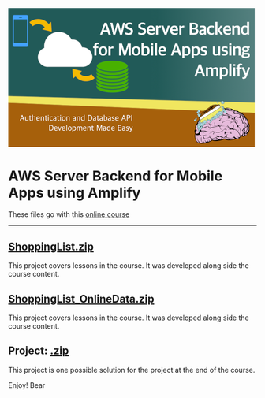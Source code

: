 <img src="https://github.com/bearc0025/onlineCourses/blob/main/AWSAmplify/icon.png?raw=true" alt="iOS UI" style="width:500px;"/>

# AWS Server Backend for Mobile Apps using Amplify 

These files go with this [online course]()

<hr/>

## [ShoppingList.zip](https://github.com/bearc0025/onlineCourses/raw/main/AWSAmplify/ShoppingList.zip)

This project covers lessons in the course. It was developed along side the course content.

## [ShoppingList_OnlineData.zip](https://github.com/bearc0025/onlineCourses/raw/main/AWSAmplify/ShoppingList_OnlineData.zip)

This project covers lessons in the course. It was developed along side the course content.

## Project: [.zip](https://github.com/bearc0025/onlineCourses/raw/main/AWSAmplify/.zip)

This project is one possible solution for the project at the end of the course. 

Enjoy!
Bear

